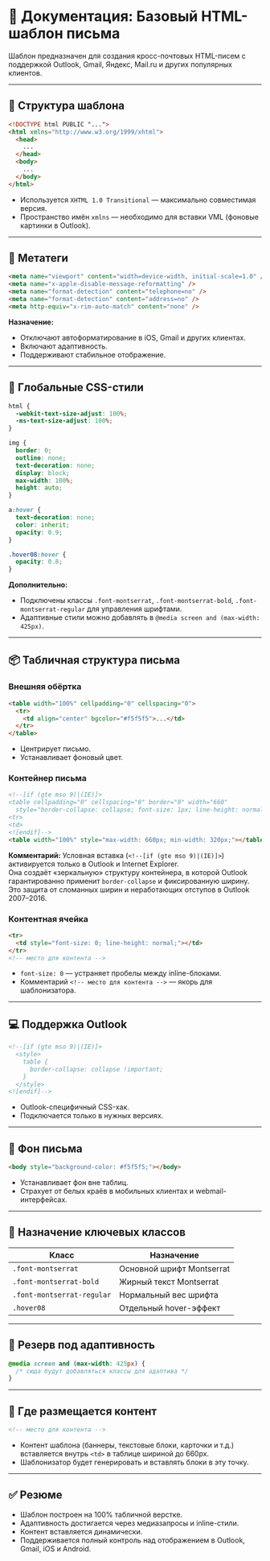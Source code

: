 # 📧 Документация: Базовый HTML-шаблон письма

Шаблон предназначен для создания кросс-почтовых HTML-писем с поддержкой Outlook, Gmail, Яндекс, Mail.ru и других популярных клиентов.

---

## 🔧 Структура шаблона

```html
<!DOCTYPE html PUBLIC "...">
<html xmlns="http://www.w3.org/1999/xhtml">
  <head>
    ...
  </head>
  <body>
    ...
  </body>
</html>
```

- Используется `XHTML 1.0 Transitional` — максимально совместимая версия.
- Пространство имён `xmlns` — необходимо для вставки VML (фоновые картинки в Outlook).

---

## 🧠 Метатеги

```html
<meta name="viewport" content="width=device-width, initial-scale=1.0" />
<meta name="x-apple-disable-message-reformatting" />
<meta name="format-detection" content="telephone=no" />
<meta name="format-detection" content="address=no" />
<meta http-equiv="x-rim-auto-match" content="none" />
```

**Назначение:**

- Отключают автоформатирование в iOS, Gmail и других клиентах.
- Включают адаптивность.
- Поддерживают стабильное отображение.

---

## 🎨 Глобальные CSS-стили

```css
html {
  -webkit-text-size-adjust: 100%;
  -ms-text-size-adjust: 100%;
}

img {
  border: 0;
  outline: none;
  text-decoration: none;
  display: block;
  max-width: 100%;
  height: auto;
}

a:hover {
  text-decoration: none;
  color: inherit;
  opacity: 0.9;
}

.hover08:hover {
  opacity: 0.8;
}
```

**Дополнительно:**

- Подключены классы `.font-montserrat`, `.font-montserrat-bold`, `.font-montserrat-regular` для управления шрифтами.
- Адаптивные стили можно добавлять в `@media screen and (max-width: 425px)`.

---

## 📦 Табличная структура письма

### Внешняя обёртка

```html
<table width="100%" cellpadding="0" cellspacing="0">
  <tr>
    <td align="center" bgcolor="#f5f5f5">...</td>
  </tr>
</table>
```

- Центрирует письмо.
- Устанавливает фоновый цвет.

### Контейнер письма

```html
<!--[if (gte mso 9)|(IE)]>
<table cellpadding="0" cellspacing="0" border="0" width="660"
  style="border-collapse: collapse; font-size: 1px; line-height: normal; width: 660px;">
<tr>
<td>
<![endif]-->
<table width="100%" style="max-width: 660px; min-width: 320px;"></table>
```

**Комментарий:** Условная вставка (`<!--[if (gte mso 9)|(IE)]>`) активируется только в Outlook и Internet Explorer.  
Она создаёт «зеркальную» структуру контейнера, в которой Outlook гарантированно применит `border-collapse` и фиксированную ширину.  
Это защита от сломанных ширин и неработающих отступов в Outlook 2007–2016.

### Контентная ячейка

```html
<tr>
  <td style="font-size: 0; line-height: normal;"></td>
</tr>
<!-- место для контента -->
```

- `font-size: 0` — устраняет пробелы между inline-блоками.
- Комментарий `<!-- место для контента -->` — якорь для шаблонизатора.

---

## 💻 Поддержка Outlook

```html
<!--[if (gte mso 9)|(IE)]>
  <style>
    table {
      border-collapse: collapse !important;
    }
  </style>
<![endif]-->
```

- Outlook-специфичный CSS-хак.
- Подключается только в нужных версиях.

---

## 🌈 Фон письма

```html
<body style="background-color: #f5f5f5;"></body>
```

- Устанавливает фон вне таблиц.
- Страхует от белых краёв в мобильных клиентах и webmail-интерфейсах.

---

## 📁 Назначение ключевых классов

| Класс                      | Назначение                |
| -------------------------- | ------------------------- |
| `.font-montserrat`         | Основной шрифт Montserrat |
| `.font-montserrat-bold`    | Жирный текст Montserrat   |
| `.font-montserrat-regular` | Нормальный вес шрифта     |
| `.hover08`                 | Отдельный hover-эффект    |

---

## 🧩 Резерв под адаптивность

```css
@media screen and (max-width: 425px) {
  /* сюда будут добавляться классы для адаптива */
}
```

---

## 🚧 Где размещается контент

```html
<!-- место для контента -->
```

- Контент шаблона (баннеры, текстовые блоки, карточки и т.д.) вставляется внутрь `<td>` в таблице шириной до 660px.
- Шаблонизатор будет генерировать и вставлять блоки в эту точку.

---

## ✅ Резюме

- Шаблон построен на 100% табличной верстке.
- Адаптивность достигается через медиазапросы и inline-стили.
- Контент вставляется динамически.
- Поддерживается полный контроль над отображением в Outlook, Gmail, iOS и Android.
